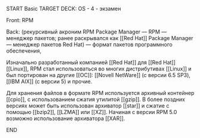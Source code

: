 START
Basic
TARGET DECK: OS - 4 - экзамен

Front: RPM  

Back: (рекурсивный акроним RPM Package Manager — RPM — менеджер пакетов; 
ранее раскрывался как [[Red Hat]] Package Manager — менеджер пакетов Red Hat) — формат пакетов программного обеспечения, 



Изначально разработанный компанией [[Red Hat]] для [[Red Hat]] [[Linux]], RPM стал использоваться во многих дистрибутивах [[Linux]] и был портирован на другие [[ОС]]: [[Novell NetWare]] (с версии 6.5 SP3), [[IBM AIX]] (с версии 5) и прочие.

Для хранения файлов в формате RPM используется архивный контейнер [[cpio]], с использованием сжатия утилитой [[gzip]]. В более поздних версиях может быть использован архиватор [[star]] и сжатие с помощью [[bzip2]], [[LZMA]] или [[XZ]]. Начиная с версии RPM 5.0 возможно использование архиватора [[XAR]].
<!--ID: 1663427618430-->
END 